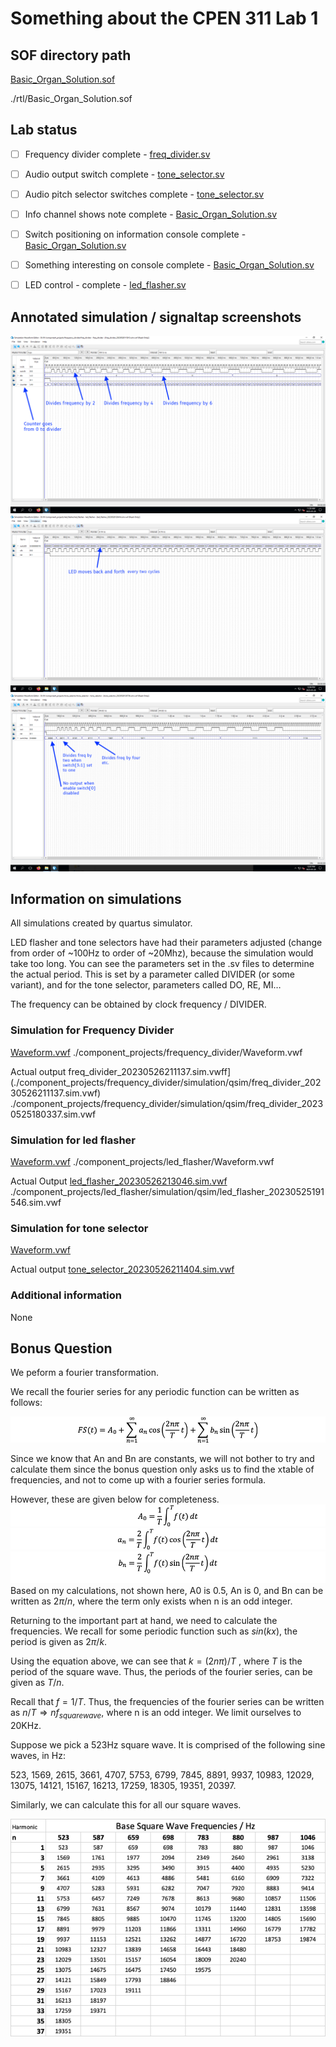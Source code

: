 # Something about the CPEN 311 Lab 1
## SOF directory path
[Basic_Organ_Solution.sof](./rtl/Basic_Organ_Solution.sof)

./rtl/Basic_Organ_Solution.sof

## Lab status
- [ ] Frequency divider complete - [freq_divider.sv](./rtl/freq_divider.sv)
- [ ] Audio output switch complete - [tone_selector.sv](./rtl/tone_selector.sv)
- [ ] Audio pitch selector switches complete -  [tone_selector.sv](./rtl/tone_selector.sv)
- [ ] Info channel shows note complete - [Basic_Organ_Solution.sv](./rtl/Basic_Organ_Solution.sv)
- [ ] Switch positioning on information console complete - [Basic_Organ_Solution.sv](./rtl/Basic_Organ_Solution.sv)
- [ ] Something interesting on console complete - [Basic_Organ_Solution.sv](./rtl/Basic_Organ_Solution.sv)
- [ ] LED control - complete - [led_flasher.sv](./rtl/led_flasher.sv)


## Annotated simulation / signaltap screenshots
![freq_divider.png](./doc/freq_divider.png)
![led_flasher.png](./doc/led_flasher.png)
![tone_selector.png](./doc/tone_selector.png)

## Information on simulations
All simulations created by quartus simulator.

LED flasher and tone selectors have had their parameters adjusted (change from order of ~100Hz to order of ~20Mhz), because the simulation would take too long. You can see the parameters set in the .sv files to determine the actual period. This is set by a parameter called DIVIDER (or some variant), and for the tone selector, parameters called DO, RE, MI…

The frequency can be obtained by clock frequency / DIVIDER. 

### Simulation for Frequency Divider
[Waveform.vwf](./component_projects/frequency_divider/Waveform.vwf)
./component_projects/frequency_divider/Waveform.vwf

Actual output
freq_divider_20230526211137.sim.vwff](./component_projects/frequency_divider/simulation/qsim/freq_divider_20230526211137.sim.vwf)
./component_projects/frequency_divider/simulation/qsim/freq_divider_20230525180337.sim.vwf

### Simulation for led flasher
[Waveform.vwf](./component_projects/led_flasher/Waveform.vwf)
./component_projects/led_flasher/Waveform.vwf

Actual Output
[led_flasher_20230526213046.sim.vwf](./component_projects/led_flasher/simulation/qsim/led_flasher_20230526213046.sim.vwf)
./component_projects/led_flasher/simulation/qsim/led_flasher_20230525191546.sim.vwf

### Simulation for tone selector
[Waveform.vwf](./component_projects/tone_selector/Waveform.vwf)

Actual output
[tone_selector_20230526211404.sim.vwf](./component_projects/tone_selector/simulation/qsim/tone_selector_20230526211404.sim.vwf)


### Additional information
None

## Bonus Question
We peform a fourier transformation. 

We recall the fourier series for any periodic function can be written as follows:

![eq1.png](./doc/readme_img/eq1.png)

Since we know that An and Bn are constants, we will not bother to try and calculate them since the bonus question only asks us to find the xtable of frequencies, and not to come up with a fourier series formula. 

However, these are given below for completeness.
![a0.png](./doc/readme_img/a0.png)
![an.png](./doc/readme_img/an.png)
![bn.png](./doc/readme_img/bn.png)
Based on my calculations, not shown here, A0 is 0.5, An is 0, and Bn can be written as $2\pi / n$, where the term only exists when n is an odd integer. 

Returning to the important part at hand, we need to calculate the frequencies. We recall for some periodic function such as $sin(kx)$, the period is given as $2\pi/k$.

Using the equation above, we can see that $k = (2n\pi)/T$ , where $T$ is the period of the square wave. Thus, the periods of the fourier series, can be given as $T/n$.

Recall that $f = 1/T$. Thus, the frequencies of the fourier series can be written as $n / T \Rightarrow nf_{squarewave}$, where n is an odd integer. We limit ourselves to 20KHz.  

Suppose we pick a 523Hz square wave. It is comprised of the following sine waves, in Hz:

523, 1569, 2615, 3661, 4707, 5753, 6799, 7845, 8891, 9937, 10983, 12029, 13075, 14121, 15167, 16213, 17259, 18305, 19351, 20397. 

Similarly, we can calculate this for all our square waves.

![harmonics.png](./doc/readme_img/harmonics.png)